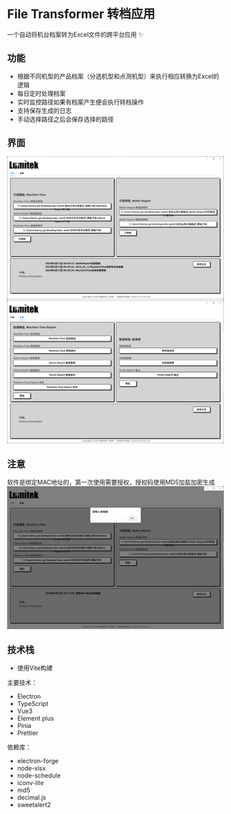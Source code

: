 # File Transformer 转档应用
一个自动将机台档案转为Excel文件的跨平台应用 ✨

## 功能
- 根据不同机型的产品档案（分选机型和点测机型）来执行相应转换为Excel的逻辑
- 每日定时处理档案
- 实时监控路径如果有档案产生便会执行转档操作
- 支持保存生成的日志
- 手动选择路径之后会保存选择的路径

## 界面
![](./doc/assets/docpic1.png)
![](./doc/assets/docpic2.png)

## 注意
软件是绑定MAC地址的，第一次使用需要授权，授权码使用MD5加盐加密生成
![](./doc/assets/docpic3.png)

## 技术栈
- 使用Vite构建

主要技术：
- Electron
- TypeScript
- Vue3
- Element plus
- Pinia
- Prettier

依赖库：
- electron-forge
- node-xlsx
- node-schedule
- iconv-lite
- md5
- decimal.js
- sweetalert2
